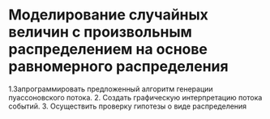# Моделирование случайных величин с произвольным распределением на основе равномерного распределения

1.Запрограммировать предложенный алгоритм генерации пуассоновского потока.
2. Создать графическую интерпретацию потока событий.
3. Осуществить проверку гипотезы о виде распределения
